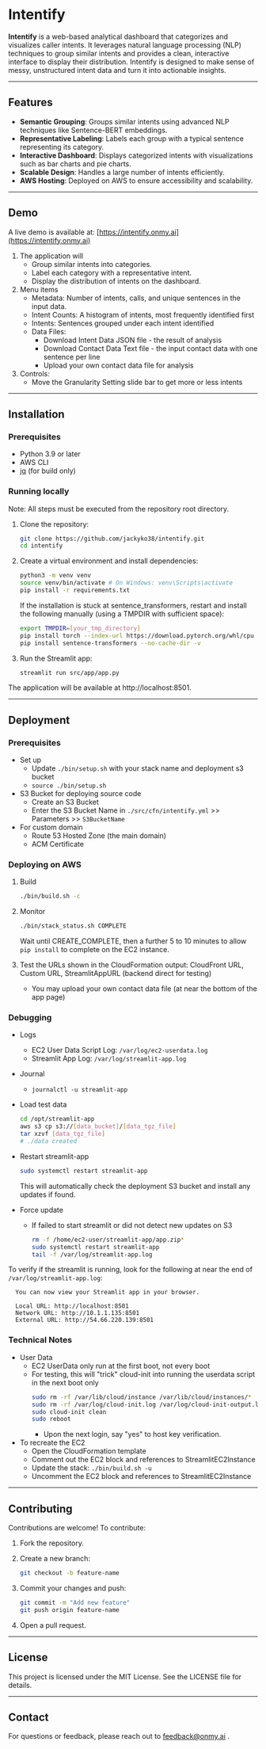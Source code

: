 # Intentify

**Intentify** is a web-based analytical dashboard that categorizes and visualizes caller intents. It leverages natural language processing (NLP) techniques to group similar intents and provides a clean, interactive interface to display their distribution. Intentify is designed to make sense of messy, unstructured intent data and turn it into actionable insights.

---

## Features

- **Semantic Grouping**: Groups similar intents using advanced NLP techniques like Sentence-BERT embeddings.
- **Representative Labeling**: Labels each group with a typical sentence representing its category.
- **Interactive Dashboard**: Displays categorized intents with visualizations such as bar charts and pie charts.
- **Scalable Design**: Handles a large number of intents efficiently.
- **AWS Hosting**: Deployed on AWS to ensure accessibility and scalability.

---

## Demo

A live demo is available at: [https://intentify.onmy.ai](https://intentify.onmy.ai)

1. The application will
   - Group similar intents into categories.
   - Label each category with a representative intent.
   - Display the distribution of intents on the dashboard.
2. Menu items
   - Metadata: Number of intents, calls, and unique sentences in the input data.
   - Intent Counts: A histogram of intents, most frequently identified first
   - Intents: Sentences grouped under each intent identified
   - Data Files:
     - Download Intent Data JSON file - the result of analysis
     - Download Contact Data Text file - the input contact data with one sentence per line
     - Upload your own contact data file for analysis
3. Controls:
   - Move the Granularity Setting slide bar to get more or less intents


---

## Installation

### Prerequisites

- Python 3.9 or later
- AWS CLI
- [jq](https://jqlang.github.io/jq/download/) (for build only)

### Running locally

Note: All steps must be executed from the repository root directory.

1. Clone the repository:

   ```bash
   git clone https://github.com/jackyko38/intentify.git
   cd intentify
   ```

2. Create a virtual environment and install dependencies:

   ```bash
   python3 -m venv venv
   source venv/bin/activate # On Windows: venv\Scripts\activate
   pip install -r requirements.txt
   ```

   If the installation is stuck at sentence_transformers, restart and install the following manually (using a TMPDIR with sufficient space):

   ```bash
   export TMPDIR=[your_tmp_directory]
   pip install torch --index-url https://download.pytorch.org/whl/cpu --no-cache-dir -v
   pip install sentence-transformers --no-cache-dir -v
   ```

3. Run the Streamlit app:

   ```bash
   streamlit run src/app/app.py
   ```

The application will be available at http://localhost:8501.

---

## Deployment

### Prerequisites

- Set up
  - Update `./bin/setup.sh` with your stack name and deployment s3 bucket
  - `source ./bin/setup.sh`
- S3 Bucket for deploying source code
  - Create an S3 Bucket
  - Enter the S3 Bucket Name in `./src/cfn/intentify.yml` >> Parameters >> `S3BucketName`
- For custom domain
  - Route 53 Hosted Zone (the main domain)
  - ACM Certificate

### Deploying on AWS

1. Build

   ```bash
   ./bin/build.sh -c
   ```

2. Monitor

   ```bash
   ./bin/stack_status.sh COMPLETE
   ```

   Wait until CREATE_COMPLETE, then a further 5 to 10 minutes to allow `pip install` to complete on the EC2 instance.

3. Test the URLs shown in the CloudFormation output: CloudFront URL, Custom URL, StreamlitAppURL (backend direct for testing)

   - You may upload your own contact data file (at near the bottom of the app page)


### Debugging

- Logs
  - EC2 User Data Script Log: `/var/log/ec2-userdata.log`
  - Streamlit App Log: `/var/log/streamlit-app.log`
- Journal
  - `journalctl -u streamlit-app`
- Load test data
  ```bash
  cd /opt/streamlit-app
  aws s3 cp s3://[data_bucket]/[data_tgz_file]
  tar xzvf [data_tgz_file]
  # ./data created
  ```
- Restart streamlit-app
  ```bash
  sudo systemctl restart streamlit-app
  ```

  This will automatically check the deployment S3 bucket and install any updates if found.
- Force update

  - If failed to start streamlit or did not detect new updates on S3
    ```bash
    rm -f /home/ec2-user/streamlit-app/app.zip*
    sudo systemctl restart streamlit-app
    tail -f /var/log/streamlit-app.log
    ```

To verify if the streamlit is running, look for the following at near the end of `/var/log/streamlit-app.log`:

```
  You can now view your Streamlit app in your browser.

  Local URL: http://localhost:8501
  Network URL: http://10.1.1.135:8501
  External URL: http://54.66.220.139:8501
```

### Technical Notes

- User Data
  - EC2 UserData only run at the first boot, not every boot
  - For testing, this will "trick" cloud-init into running the userdata script in the next boot only
    ```bash
    sudo rm -rf /var/lib/cloud/instance /var/lib/cloud/instances/*
    sudo rm -rf /var/log/cloud-init.log /var/log/cloud-init-output.log
    sudo cloud-init clean
    sudo reboot
    ```
    - Upon the next login, say "yes" to host key verification.
- To recreate the EC2
  - Open the CloudFormation template
  - Comment out the EC2 block and references to StreamlitEC2Instance
  - Update the stack: `./bin/build.sh -u`
  - Uncomment the EC2 block and references to StreamlitEC2Instance

---

## Contributing

Contributions are welcome! To contribute:

1. Fork the repository.
2. Create a new branch:

   ```bash
   git checkout -b feature-name
   ```

3. Commit your changes and push:

   ```bash
   git commit -m "Add new feature"
   git push origin feature-name
   ```

4. Open a pull request.

---

## License

This project is licensed under the MIT License. See the LICENSE file for details.

---

## Contact

For questions or feedback, please reach out to feedback@onmy.ai .
